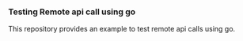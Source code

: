 ###  Testing Remote api call using go

This repository provides an example to test remote api calls using go.